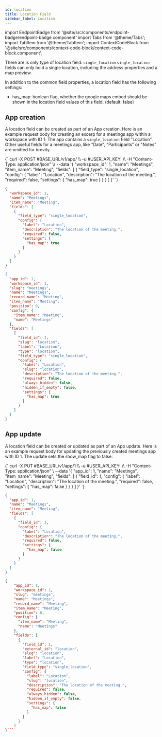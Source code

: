 ```yaml
---
id: location
title: Location Field
sidebar_label: Location
---
```


import EndpointBadge from '@site/src/components/endpoint-badge/endpoint-badge.component'
import Tabs from '@theme/Tabs';
import TabItem from '@theme/TabItem';
import ContextCodeBlock from '@site/src/components/context-code-block/context-code-block.component';

There are is only type of location field: `single_location`
`single_location` fields can only hold a single location, including the address properties and a map preview.

In addition to the common field properties, a location field has the following settings:

- has_map: boolean flag, whether the google maps embed should be shown in the location field values of this field. (default: false)

## App creation

<EndpointBadge method="POST" url="https://api.tapeapp.com/v1/app" />

A location field can be created as part of an App creation. Here is an example request body for creating an excerp for a meetings app within a workspace with ID 1.
The app contains a `single_location` field "Location". Other useful fields for a meetings app, like "Date", "Participants" or "Notes" are omitted for brevity.

<Tabs defaultValue="curl">

<TabItem value="curl" label="cURL">
<ContextCodeBlock language="shell" title='➡️      Request'>
{`
curl -X POST #BASE_URL/v1/app/ \\
   -u #USER_API_KEY: \\
   -H "Content-Type: application/json" \\
   --data '{
    "workspace_id": 1,
    "name": "Meetings",
    "item_name": "Meeting",
    "fields": [
      {
        "field_type": "single_location",
        "config": {
          "label": "Location",
          "description": "The location of the meeting.",
          "required": false,
          "settings": {
            "has_map": true
          }
        }
      }
    ] 
  }'
`}
</ContextCodeBlock>
</TabItem>

<TabItem value="json" label="JSON">

```json title="➡️      Request">
{
  "workspace_id": 1,
  "name": "Meetings",
  "item_name": "Meeting",
  "fields": [
    {
      "field_type": "single_location",
      "config": {
        "label": "Location",
        "description": "The location of the meeting.",
        "required": false,
        "settings": {
          "has_map": true
        }
      }
    }
  ]
}
```

</TabItem>
</Tabs>

```json title="⬅️      Response"
{
  "app_id": 1,
  "workspace_id": 1,
  "slug": "meetings",
  "name": "Meetings",
  "record_name": "Meeting",
  "item_name": "Meeting",
  "position": 0,
  "config": {
    "item_name": "Meeting",
    "name": "Meetings"
  },
  "fields": [
    {
      "field_id": 1,
      "slug": "location",
      "label": "Location",
      "type": "location",
      "field_type": "single_location",
      "config": {
        "label": "Location",
        "slug": "location",
        "description": "The location of the meeting.",
        "required": false,
        "always_hidden": false,
        "hidden_if_empty": false,
        "settings": {
          "has_map": true
        }
      }
    }
  ]
}
```

## App update

<EndpointBadge method="PUT" url="https://api.tapeapp.com/v1/app/{appId}" />

A location field can be created or updated as part of an App update. Here is an example request body for updating the previously created meetings app with ID 1.
The update sets the show_map flag to false.

<Tabs defaultValue="curl">

<TabItem value="curl" label="cURL">
<ContextCodeBlock language="shell" title='➡️      Request'>
{`
curl -X PUT #BASE_URL/v1/app/1 \\
  -u #USER_API_KEY: \\
   -H "Content-Type: application/json" \
   --data '{
    "app_id": 1,
    "name": "Meetings",
    "item_name": "Meeting",
    "fields": [
      {
        "field_id": 1,
        "config": {
          "label": "Location",
          "description": "The location of the meeting.",
          "required": false,
          "settings": {
            "has_map": false
          }
        }
      }
    ] 
  }'
`}
</ContextCodeBlock>
</TabItem>

<TabItem value="json" label="JSON">

```json title="➡️      Request">
{
  "app_id": 1,
  "name": "Meetings",
  "item_name": "Meeting",
  "fields": [
    {
      "field_id": 1,
      "config": {
        "label": "Location",
        "description": "The location of the meeting.",
        "required": false,
        "settings": {
          "has_map": false
        }
      }
    }
  ]
}
```

</TabItem>
</Tabs>

````json title="⬅️      Response"
{
    "app_id": 1,
    "workspace_id": 1,
    "slug": "meetings",
    "name": "Meetings",
    "record_name": "Meeting",
    "item_name": "Meeting",
    "position": 0,
    "config": {
      "item_name": "Meeting",
      "name": "Meetings"
    },
    "fields": [
      {
        "field_id": 1,
        "external_id": "location",
        "slug": "location",
        "label": "Location",
        "type": "location",
        "field_type": "single_location",
        "config": {
          "label": "Location",
          "slug": "location",
          "description": "The location of the meeting.",
          "required": false,
          "always_hidden": false,
          "hidden_if_empty": false,
          "settings": {
            "has_map": false
          }
        }
      }
    ]
}```

````
